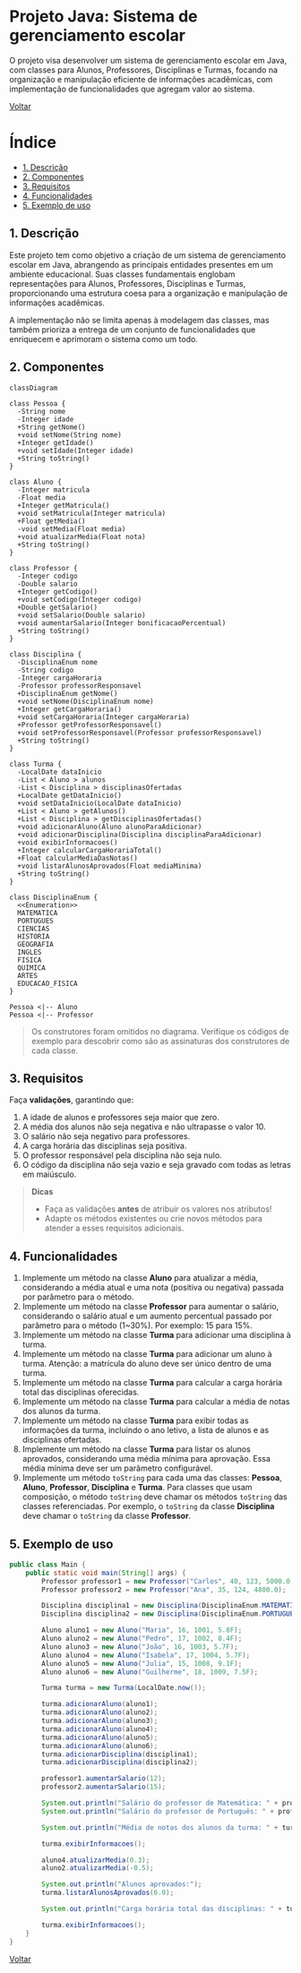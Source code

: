 # Projeto Java: Sistema de gerenciamento escolar

O projeto visa desenvolver um sistema de gerenciamento escolar em Java, com classes para Alunos, Professores, Disciplinas e Turmas, focando na organização e manipulação eficiente de informações acadêmicas, com implementação de funcionalidades que agregam valor ao sistema.

[Voltar](../../README.md)

# Índice

<!-- TOC -->

- [1. Descrição](#1-descri%C3%A7%C3%A3o)
- [2. Componentes](#2-componentes)
- [3. Requisitos](#3-requisitos)
- [4. Funcionalidades](#4-funcionalidades)
- [5. Exemplo de uso](#5-exemplo-de-uso)

<!-- /TOC -->

## 1. Descrição

Este projeto tem como objetivo a criação de um sistema de gerenciamento escolar em Java, abrangendo as principais entidades presentes em um ambiente educacional. Suas classes fundamentais englobam representações para Alunos, Professores, Disciplinas e Turmas, proporcionando uma estrutura coesa para a organização e manipulação de informações acadêmicas.

A implementação não se limita apenas à modelagem das classes, mas também prioriza a entrega de um conjunto de funcionalidades que enriquecem e aprimoram o sistema como um todo.

## 2. Componentes

```mermaid
classDiagram

class Pessoa {
  -String nome
  -Integer idade
  +String getNome()
  +void setNome(String nome)
  +Integer getIdade()
  +void setIdade(Integer idade)
  +String toString()
}

class Aluno {
  -Integer matricula
  -Float media
  +Integer getMatricula()
  +void setMatricula(Integer matricula)
  +Float getMedia()
  -void setMedia(Float media)
  +void atualizarMedia(Float nota)
  +String toString()
}

class Professor {
  -Integer codigo
  -Double salario
  +Integer getCodigo()
  +void setCodigo(Integer codigo)
  +Double getSalario()
  +void setSalario(Double salario)
  +void aumentarSalario(Integer bonificacaoPercentual)
  +String toString()
}

class Disciplina {
  -DisciplinaEnum nome
  -String codigo
  -Integer cargaHoraria
  -Professor professorResponsavel
  +DisciplinaEnum getNome()
  +void setNome(DisciplinaEnum nome)
  +Integer getCargaHoraria()
  +void setCargaHoraria(Integer cargaHoraria)
  +Professor getProfessorResponsavel()
  +void setProfessorResponsavel(Professor professorResponsavel)
  +String toString()
}

class Turma {
  -LocalDate dataInicio
  -List < Aluno > alunos
  -List < Disciplina > disciplinasOfertadas
  +LocalDate getDataInicio()
  +void setDataInicio(LocalDate dataInicio)
  +List < Aluno > getAlunos()
  +List < Disciplina > getDisciplinasOfertadas()
  +void adicionarAluno(Aluno alunoParaAdicionar)
  +void adicionarDisciplina(Disciplina disciplinaParaAdicionar)
  +void exibirInformacoes()
  +Integer calcularCargaHorariaTotal()
  +Float calcularMediaDasNotas()
  +void listarAlunosAprovados(Float mediaMinima)
  +String toString()
}

class DisciplinaEnum {
  <<Enumeration>>
  MATEMATICA
  PORTUGUES
  CIENCIAS
  HISTORIA
  GEOGRAFIA
  INGLES
  FISICA
  QUIMICA
  ARTES
  EDUCACAO_FISICA
}

Pessoa <|-- Aluno
Pessoa <|-- Professor
```

> Os construtores foram omitidos no diagrama. Verifique os códigos de exemplo para descobrir como são as assinaturas dos construtores de cada classe.

## 3. Requisitos

Faça **validações**, garantindo que:

1. A idade de alunos e professores seja maior que zero.
1. A média dos alunos não seja negativa e não ultrapasse o valor 10.
1. O salário não seja negativo para professores.
1. A carga horária das disciplinas seja positiva.
1. O professor responsável pela disciplina não seja nulo.
1. O código da disciplina não seja vazio e seja gravado com todas as letras em maiúsculo.

> **Dicas**
>
> - Faça as validações **antes** de atribuir os valores nos atributos!
> - Adapte os métodos existentes ou crie novos métodos para atender a esses requisitos adicionais.

## 4. Funcionalidades

1. Implemente um método na classe **Aluno** para atualizar a média, considerando a média atual e uma nota (positiva ou negativa) passada por parâmetro para o método.
1. Implemente um método na classe **Professor** para aumentar o salário, considerando o salário atual e um aumento percentual passado por parâmetro para o método (1~30%). Por exemplo: 15 para 15%.
1. Implemente um método na classe **Turma** para adicionar uma disciplina à turma.
1. Implemente um método na classe **Turma** para adicionar um aluno à turma. Atenção: a matrícula do aluno deve ser único dentro de uma turma.
1. Implemente um método na classe **Turma** para calcular a carga horária total das disciplinas oferecidas.
1. Implemente um método na classe **Turma** para calcular a média de notas dos alunos da turma.
1. Implemente um método na classe **Turma** para exibir todas as informações da turma, incluindo o ano letivo, a lista de alunos e as disciplinas ofertadas.
1. Implemente um método na classe **Turma** para listar os alunos aprovados, considerando uma média mínima para aprovação. Essa média mínima deve ser um parâmetro configurável.
1. Implemente um método `toString` para cada uma das classes: **Pessoa**, **Aluno**, **Professor**, **Disciplina** e **Turma**. Para classes que usam composição, o método `toString` deve chamar os métodos `toString` das classes referenciadas. Por exemplo, o `toString` da classe **Disciplina** deve chamar o `toString` da classe **Professor**.

## 5. Exemplo de uso

```java
public class Main {
    public static void main(String[] args) {
        Professor professor1 = new Professor("Carlos", 40, 123, 5000.0);
        Professor professor2 = new Professor("Ana", 35, 124, 4800.0);

        Disciplina disciplina1 = new Disciplina(DisciplinaEnum.MATEMATICA, "MAT123", 60, professor1);
        Disciplina disciplina2 = new Disciplina(DisciplinaEnum.PORTUGUES, "POR456", 45, professor2);

        Aluno aluno1 = new Aluno("Maria", 16, 1001, 5.8F);
        Aluno aluno2 = new Aluno("Pedro", 17, 1002, 8.4F);
        Aluno aluno3 = new Aluno("João", 16, 1003, 5.7F);
        Aluno aluno4 = new Aluno("Isabela", 17, 1004, 5.7F);
        Aluno aluno5 = new Aluno("Julia", 15, 1008, 9.1F);
        Aluno aluno6 = new Aluno("Guilherme", 18, 1009, 7.5F);

        Turma turma = new Turma(LocalDate.now());

        turma.adicionarAluno(aluno1);
        turma.adicionarAluno(aluno2);
        turma.adicionarAluno(aluno3);
        turma.adicionarAluno(aluno4);
        turma.adicionarAluno(aluno5);
        turma.adicionarAluno(aluno6);
        turma.adicionarDisciplina(disciplina1);
        turma.adicionarDisciplina(disciplina2);

        professor1.aumentarSalario(12);
        professor2.aumentarSalario(15);

        System.out.println("Salário do professor de Matemática: " + professor1.getSalario());
        System.out.println("Salário do professor de Português: " + professor2.getSalario());

        System.out.println("Média de notas dos alunos da turma: " + turma.calcularMediaDasNotas());

        turma.exibirInformacoes();

        aluno4.atualizarMedia(0.3);
        aluno2.atualizarMedia(-0.5);

        System.out.println("Alunos aprovados:");
        turma.listarAlunosAprovados(6.0);

        System.out.println("Carga horária total das disciplinas: " + turma.calcularCargaHorariaTotal());

        turma.exibirInformacoes();
    }
}
```

[Voltar](../../README.md)
